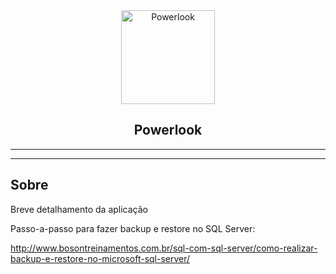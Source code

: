 <div align="center">
  <img src="" width=150px height=150px alt="Powerlook" />
</div>

<h2 align="center">Powerlook</h2>

<div align="center">

-------------------- 

<!-- **Demo:** https://cristianambrosi.github.io/actuario -->

--------------------

</div>

## Sobre

Breve detalhamento da aplicação

Passo-a-passo para fazer backup e restore no SQL Server:

http://www.bosontreinamentos.com.br/sql-com-sql-server/como-realizar-backup-e-restore-no-microsoft-sql-server/
